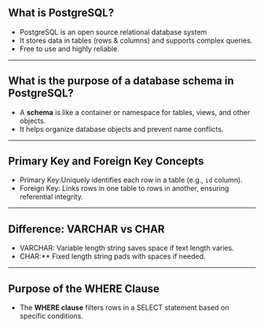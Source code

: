 ## What is PostgreSQL?

- PostgreSQL is an open source relational database system
- It stores data in tables (rows & columns) and supports complex queries.
- Free to use and highly reliable.

---

## What is the purpose of a database schema in PostgreSQL?

- A **schema** is like a container or namespace for tables, views, and other objects.
- It helps organize database objects and prevent name conflicts.

---

## Primary Key and Foreign Key Concepts

- Primary Key:Uniquely identifies each row in a table (e.g., `id` column).
- Foreign Key: Links rows in one table to rows in another, ensuring referential integrity.

---

## Difference: VARCHAR vs CHAR

- VARCHAR: Variable length string saves space if text length varies.
- CHAR:\*\* Fixed length string pads with spaces if needed.

---

## Purpose of the WHERE Clause

- The **WHERE clause** filters rows in a SELECT statement based on specific conditions.
